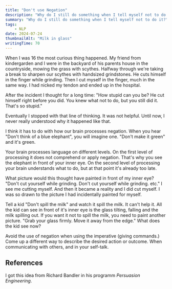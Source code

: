 ```yaml
---
title: "Don't use Negation"
description: "Why do I still do something when I tell myself not to do it?"
summary: "Why do I still do something when I tell myself not to do it?"
tags:
    - NLP
date: 2024-07-24
thumbnailAlt: "Milk in glass"
writingTime: 70
---
```


When I was 16 the most curious thing happened.
My friend from kindergarden and I were in the backyard of his parents house
in the countryside, mowing the grass with scythes.
Halfway through we're taking a break to sharpen our scythes with handsized
grindstones.
He cuts himself in the finger while grinding.
Then I cut myself in the finger, much in the same way.
I had nicked my tendon and ended up in the hospital.

After the incident I thought for a long time:
"How stupid can you be? He cut himself right before you did. You knew what
not to do, but you still did it. That's so stupid."

Eventually I stopped with that line of thinking.
It was not helpful.
Until now, I never really understood why it happened like that.

I think it has to do with how our brain processes negation.
When you hear "Don't think of a blue elephant", you will imagine one.
"Don't make it green" and it's green.

Your brain processes language on different levels.
On the first level of processing it does not comprehend or apply negation.
That's why you see the elephant in front of your inner eye.
On the second level of processing your brain understands what to do, but at
that point it's already too late.

What picture would this thought have painted in front of my inner eye?
"Don't cut yourself while grinding. Don't cut yourself while grinding. etc."
I see me cutting myself.
And then it became a reality and I did cut myself.
I was so drawn to the picture I had incidentally painted for myself.

Tell a kid "Don't spill the milk" and watch it spill the milk.
It can't help it.
All the kid can see in front of it's inner eye is the glass tilting, falling
and the milk spilling out.
If you want it not to spill the milk, you need to paint another picture.
"Grab your glass firmly. Move it away from the edge."
What does the kid see now?

Avoid the use of negation when using the imperative (giving commands.)
Come up a different way to describe the desired action or outcome.
When communicating with others, and in your self-talk.

## References

I got this idea from Richard Bandler in his programm <cite>Persuasion Engineering</cite>.
